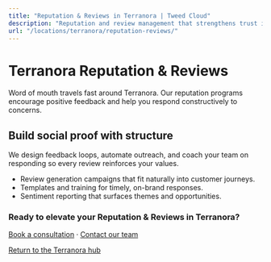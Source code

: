 ```yaml
---
title: "Reputation & Reviews in Terranora | Tweed Cloud"
description: "Reputation and review management that strengthens trust in Terranora."
url: "/locations/terranora/reputation-reviews/"
---
```


# Terranora Reputation & Reviews

Word of mouth travels fast around Terranora. Our reputation programs encourage positive feedback and help you respond constructively to concerns.

## Build social proof with structure

We design feedback loops, automate outreach, and coach your team on responding so every review reinforces your values.

- Review generation campaigns that fit naturally into customer journeys.
- Templates and training for timely, on-brand responses.
- Sentiment reporting that surfaces themes and opportunities.

### Ready to elevate your Reputation & Reviews in Terranora?

[Book a consultation](/consultation/) · [Contact our team](/contact/)

[Return to the Terranora hub](/locations/terranora/)

